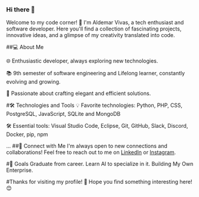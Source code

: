 ### Hi there 👋
Welcome to my code corner! 🚀 I'm Aldemar Vivas, a tech enthusiast and software developer. Here you'll find a collection of fascinating projects, innovative ideas, and a glimpse of my creativity translated into code.

##💻 About Me

🌐 Enthusiastic developer, always exploring new technologies.

📚 9th semester of software engineering and Lifelong learner, constantly evolving and growing.

🚀 Passionate about crafting elegant and efficient solutions.

#🛠️ Technologies and Tools
💡 Favorite technologies: Python, PHP, CSS, PostgreSQL, JavaScript, SQLite and MongoDB

🛠️ Essential tools: Visual Studio Code, Eclipse, Git, GitHub, Slack, Discord, Docker, pip, npm
<!--📝 Currently exploring:  -->

...
##🤝 Connect with Me
I'm always open to new connections and collaborations! Feel free to reach out to me on [LinkedIn](https://co.linkedin.com/in/aldemar-vivas-26363b224) or [Instagram](https://www.instagram.com/alde_vivas?igsh=MTJxY2lvZjFmM3FhcA==).

#🎯 Goals
Graduate from career.
Learn AI to specialize in it.
Building My Own Enterprise.


#Thanks for visiting my profile! 🚀 Hope you find something interesting here! 😊

<!--
**alde326/alde326** is a ✨ _special_ ✨ repository because its `README.md` (this file) appears on your GitHub profile.

Here are some ideas to get you started:

- 🔭 I’m currently working on ...
- 🌱 I’m currently learning ...
- 👯 I’m looking to collaborate on ...
- 🤔 I’m looking for help with ...
- 💬 Ask me about ...
- 📫 How to reach me: ...
- 😄 Pronouns: ...
- ⚡ Fun fact: ...
-->
